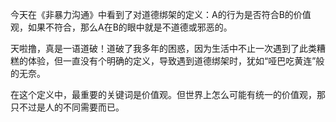 今天在《非暴力沟通》中看到了对道德绑架的定义：A的行为是否符合B的价值观，如果不符合，那么A在B的眼中就是不道德或邪恶的。

天啦撸，真是一语道破！道破了我多年的困惑，因为生活中不止一次遇到了此类糟糕的体验，但一直没有个明确的定义，导致遇到道德绑架时，犹如“哑巴吃黄连”般的无奈。

在这个定义中，最重要的关键词是价值观。但世界上怎么可能有统一的价值观，那只不过是人的不同需要而已。





